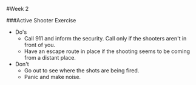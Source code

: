 #Week 2

###Active Shooter Exercise
- Do's
  - Call 911 and inform the security. Call only if the shooters aren't in front of you.
  - Have an escape route in place if the shooting seems to be coming from a distant place. 
- Don't 
  - Go out to see where the shots are being fired.  
  - Panic and make noise.
